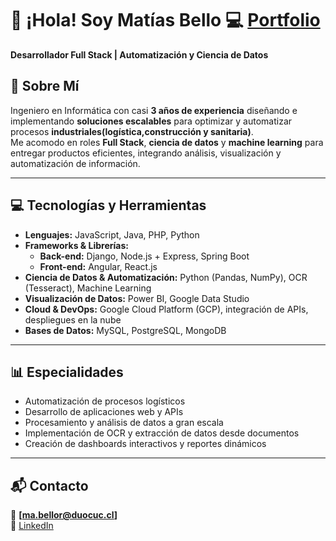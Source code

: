 # 👋 ¡Hola! Soy **Matías Bello**    💻 [Portfolio](https://github.com/)  
                                                              
**Desarrollador Full Stack | Automatización y Ciencia de Datos**  

## 🚀 Sobre Mí  
Ingeniero en Informática con casi **3 años de experiencia** diseñando e implementando **soluciones escalables** para optimizar y automatizar procesos **industriales(logística,construcción y sanitaria)**.  
Me acomodo en roles **Full Stack**, **ciencia de datos** y **machine learning** para entregar productos eficientes, integrando análisis, visualización y automatización de información.  

---

## 💻 Tecnologías y Herramientas  
- **Lenguajes:** JavaScript, Java, PHP, Python  
- **Frameworks & Librerías:**  
  - **Back-end:** Django, Node.js + Express, Spring Boot  
  - **Front-end:** Angular, React.js  
- **Ciencia de Datos & Automatización:** Python (Pandas, NumPy), OCR (Tesseract), Machine Learning  
- **Visualización de Datos:** Power BI, Google Data Studio  
- **Cloud & DevOps:** Google Cloud Platform (GCP), integración de APIs, despliegues en la nube  
- **Bases de Datos:** MySQL, PostgreSQL, MongoDB  

---

## 📊 Especialidades  
- Automatización de procesos logísticos  
- Desarrollo de aplicaciones web y APIs  
- Procesamiento y análisis de datos a gran escala  
- Implementación de OCR y extracción de datos desde documentos  
- Creación de dashboards interactivos y reportes dinámicos  

---

## 📬 Contacto  
📧 **[ma.bellor@duocuc.cl]**  
🔗 [LinkedIn](https://www.linkedin.com/in/mat%C3%ADas-bello-rodr%C3%ADguez-5b798323a/)  
